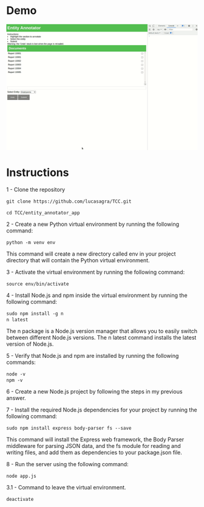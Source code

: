 # Demo
![gif](https://github.com/lucasagra/TCC/blob/main/entity_annotator_app/website-annotator.gif)

# Instructions
1 - Clone the repository
```
git clone https://github.com/lucasagra/TCC.git
```

```
cd TCC/entity_annotator_app
```

2 - Create a new Python virtual environment by running the following command:

```
python -m venv env
```

This command will create a new directory called env in your project directory that will contain the Python virtual environment.

3 - Activate the virtual environment by running the following command:

```
source env/bin/activate
```

4 - Install Node.js and npm inside the virtual environment by running the following command:
```
sudo npm install -g n
n latest 
```

The n package is a Node.js version manager that allows you to easily switch between different Node.js versions. The n latest command installs the latest version of Node.js.

5 - Verify that Node.js and npm are installed by running the following commands:

```
node -v
npm -v
```

6 - Create a new Node.js project by following the steps in my previous answer.

7 - Install the required Node.js dependencies for your project by running the following command:

```
sudo npm install express body-parser fs --save
```

This command will install the Express web framework, the Body Parser middleware for parsing JSON data, and the fs module for reading and writing files, and add them as dependencies to your package.json file.

8 - Run the server using the following command:

```
node app.js
```

3.1 - Command to leave the virtual environment.

```
deactivate
```